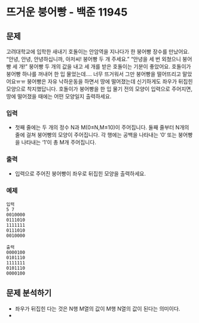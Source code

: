 # 뜨거운 붕어빵 - 백준 11945
## 문제
고려대학교에 입학한 새내기 호돌이는 안암역을 지나다가 한 붕어빵 장수를 만났어요.
“안녕, 안녕, 안녕하십니까, 아저씨! 붕어빵 두 개 주세요.”
“안녕을 세 번 외쳤으니 붕어빵 세 개!”
붕어빵 두 개의 값을 내고 세 개를 받은 호돌이는 기분이 좋았어요. 호돌이가 붕어빵 하나를 꺼내어 한 입 물었는데…. 너무 뜨거워서 그만 붕어빵을 떨어뜨리고 말았어요ㅠㅠ
붕어빵은 자유 낙하운동을 하면서 땅에 떨어졌는데 신기하게도 좌우가 뒤집힌 모양으로 착지했답니다. 호돌이가 붕어빵을 한 입 물기 전의 모양이 입력으로 주어지면, 땅에 떨어졌을 때에는 어떤 모양일지 출력하세요.
### 입력
- 첫째 줄에는 두 개의 정수 N과 M(0≤N,M≤10)이 주어집니다. 둘째 줄부터 N개의 줄에 걸쳐 붕어빵의 모양이 주어집니다. 각 행에는 공백을 나타내는 ‘0‘ 또는 붕어빵을 나타내는 ‘1’이 총 M개 주어집니다. 
### 출력
- 입력으로 주어진 붕어빵이 좌우로 뒤집힌 모양을 출력하세요.
### 예제
```
입력
5 7
0010000
0111010
1111111
0111010
0010000

출력
0000100
0101110
1111111
0101110
0000100
```

## 문제 분석하기
- 좌우가 뒤집힌 다는 것은 N행 M열의 값이 M행 N열의 값이 된다는 의미이다.
- 